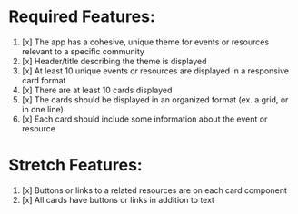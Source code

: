 # Required Features:

1. [x] The app has a cohesive, unique theme for events or resources relevant to a specific community
2. [x] Header/title describing the theme is displayed
3. [x] At least 10 unique events or resources are displayed in a responsive card format
4. [x] There are at least 10 cards displayed
5. [x] The cards should be displayed in an organized format (ex. a grid, or in one line)
6. [x] Each card should include some information about the event or resource

# Stretch Features:
1. [x] Buttons or links to a related resources are on each card component
2. [x] All cards have buttons or links in addition to text